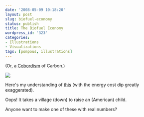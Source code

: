 ```yaml
---
date: '2008-05-09 10:18:20'
layout: post
slug: biofuel-economy
status: publish
title: The Biofuel Economy
wordpress_id: '323'
categories:
- Illustrations
- Visualizations
tags: [pompous, illustrations]
---
```


(Or, a [Cobordism](http://en.wikipedia.org/wiki/Cobordism) of Carbon.)

![](/images/2008/biofuel-economy.png)

Here's my understanding of [this](http://en.wikipedia.org/wiki/Food_vs_fuel#Impact_on_poor_countries) (with the energy cost dip greatly exaggerated).

Oops!  It takes a village (down) to raise an (American) child.

Anyone want to make one of these with real numbers?
